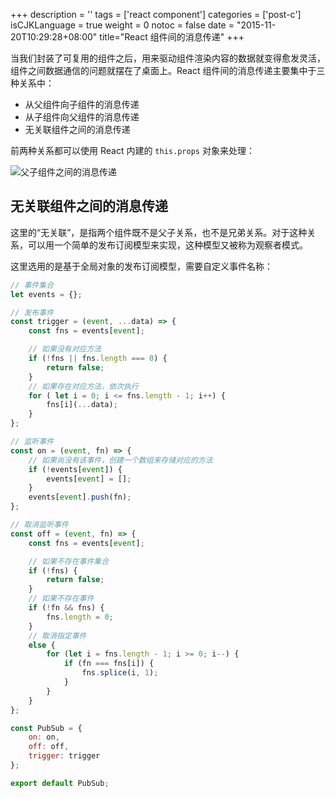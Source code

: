 +++
description = ''
tags = ['react component']
categories = ['post-c']
isCJKLanguage = true
weight = 0
notoc = false
date = "2015-11-20T10:29:28+08:00"
title="React 组件间的消息传递"
+++

当我们封装了可复用的组件之后，用来驱动组件渲染内容的数据就变得愈发灵活，组件之间数据通信的问题就摆在了桌面上。React 组件间的消息传递主要集中于三种关系中：

- 从父组件向子组件的消息传递
- 从子组件向父组件的消息传递
- 无关联组件之间的消息传递

前两种关系都可以使用 React 内建的 `this.props` 对象来处理：

![父子组件之间的消息传递](/img/react-component-comunication.png)

<!--more-->

## 无关联组件之间的消息传递

这里的“无关联”，是指两个组件既不是父子关系，也不是兄弟关系。对于这种关系，可以用一个简单的发布订阅模型来实现，这种模型又被称为观察者模式。

这里选用的是基于全局对象的发布订阅模型，需要自定义事件名称：

```js
// 事件集合
let events = {};

// 发布事件
const trigger = (event, ...data) => {
    const fns = events[event];

    // 如果没有对应方法
    if (!fns || fns.length === 0) {
        return false;
    }
    // 如果存在对应方法，依次执行
    for ( let i = 0; i <= fns.length - 1; i++) {
        fns[i](...data);
    }
};

// 监听事件
const on = (event, fn) => {
    // 如果尚没有该事件，创建一个数组来存储对应的方法
    if (!events[event]) {
        events[event] = [];
    }
    events[event].push(fn);
};

// 取消监听事件
const off = (event, fn) => {
    const fns = events[event];

    // 如果不存在事件集合
    if (!fns) {
        return false;
    }
    // 如果不存在事件
    if (!fn && fns) {
        fns.length = 0;
    }
    // 取消指定事件
    else {
        for (let i = fns.length - 1; i >= 0; i--) {
            if (fn === fns[i]) {
                fns.splice(i, 1);
            }
        }
    }
};

const PubSub = {
    on: on,
    off: off,
    trigger: trigger
};

export default PubSub;
```

